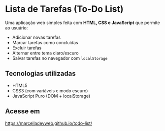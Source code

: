 # Lista de Tarefas (To-Do List)

Uma aplicação web simples feita com **HTML, CSS e JavaScript** que permite ao usuário:

- Adicionar novas tarefas
- Marcar tarefas como concluídas
- Excluir tarefas
- Alternar entre tema claro/escuro
- Salvar tarefas no navegador com `localStorage`

## Tecnologias utilizadas
- HTML5
- CSS3 (com variáveis e modo escuro)
- JavaScript Puro (DOM + localStorage)

## Acesse em
   https://marcelladevweb.github.io/todo-list/